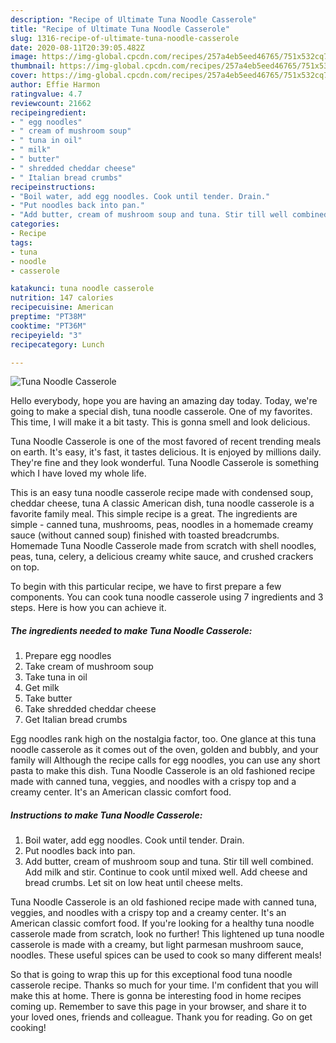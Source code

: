 ```yaml
---
description: "Recipe of Ultimate Tuna Noodle Casserole"
title: "Recipe of Ultimate Tuna Noodle Casserole"
slug: 1316-recipe-of-ultimate-tuna-noodle-casserole
date: 2020-08-11T20:39:05.482Z
image: https://img-global.cpcdn.com/recipes/257a4eb5eed46765/751x532cq70/tuna-noodle-casserole-recipe-main-photo.jpg
thumbnail: https://img-global.cpcdn.com/recipes/257a4eb5eed46765/751x532cq70/tuna-noodle-casserole-recipe-main-photo.jpg
cover: https://img-global.cpcdn.com/recipes/257a4eb5eed46765/751x532cq70/tuna-noodle-casserole-recipe-main-photo.jpg
author: Effie Harmon
ratingvalue: 4.7
reviewcount: 21662
recipeingredient:
- " egg noodles"
- " cream of mushroom soup"
- " tuna in oil"
- " milk"
- " butter"
- " shredded cheddar cheese"
- " Italian bread crumbs"
recipeinstructions:
- "Boil water, add egg noodles. Cook until tender. Drain."
- "Put noodles back into pan."
- "Add butter, cream of mushroom soup and tuna. Stir till well combined. Add milk and stir. Continue to cook until mixed well. Add cheese and bread crumbs. Let sit on low heat until cheese melts."
categories:
- Recipe
tags:
- tuna
- noodle
- casserole

katakunci: tuna noodle casserole 
nutrition: 147 calories
recipecuisine: American
preptime: "PT38M"
cooktime: "PT36M"
recipeyield: "3"
recipecategory: Lunch

---
```



![Tuna Noodle Casserole](https://img-global.cpcdn.com/recipes/257a4eb5eed46765/751x532cq70/tuna-noodle-casserole-recipe-main-photo.jpg)

Hello everybody, hope you are having an amazing day today. Today, we're going to make a special dish, tuna noodle casserole. One of my favorites. This time, I will make it a bit tasty. This is gonna smell and look delicious.

Tuna Noodle Casserole is one of the most favored of recent trending meals on earth. It's easy, it's fast, it tastes delicious. It is enjoyed by millions daily. They're fine and they look wonderful. Tuna Noodle Casserole is something which I have loved my whole life.

This is an easy tuna noodle casserole recipe made with condensed soup, cheddar cheese, tuna A classic American dish, tuna noodle casserole is a favorite family meal. This simple recipe is a great. The ingredients are simple - canned tuna, mushrooms, peas, noodles in a homemade creamy sauce (without canned soup) finished with toasted breadcrumbs. Homemade Tuna Noodle Casserole made from scratch with shell noodles, peas, tuna, celery, a delicious creamy white sauce, and crushed crackers on top.


To begin with this particular recipe, we have to first prepare a few components. You can cook tuna noodle casserole using 7 ingredients and 3 steps. Here is how you can achieve it.

<!--inarticleads1-->

##### The ingredients needed to make Tuna Noodle Casserole:

1. Prepare  egg noodles
1. Take  cream of mushroom soup
1. Take  tuna in oil
1. Get  milk
1. Take  butter
1. Take  shredded cheddar cheese
1. Get  Italian bread crumbs


Egg noodles rank high on the nostalgia factor, too. One glance at this tuna noodle casserole as it comes out of the oven, golden and bubbly, and your family will Although the recipe calls for egg noodles, you can use any short pasta to make this dish. Tuna Noodle Casserole is an old fashioned recipe made with canned tuna, veggies, and noodles with a crispy top and a creamy center. It&#39;s an American classic comfort food. 

<!--inarticleads2-->

##### Instructions to make Tuna Noodle Casserole:

1. Boil water, add egg noodles. Cook until tender. Drain.
1. Put noodles back into pan.
1. Add butter, cream of mushroom soup and tuna. Stir till well combined. Add milk and stir. Continue to cook until mixed well. Add cheese and bread crumbs. Let sit on low heat until cheese melts.


Tuna Noodle Casserole is an old fashioned recipe made with canned tuna, veggies, and noodles with a crispy top and a creamy center. It&#39;s an American classic comfort food. If you&#39;re looking for a healthy tuna noodle casserole made from scratch, look no further! This lightened up tuna noodle casserole is made with a creamy, but light parmesan mushroom sauce, noodles. These useful spices can be used to cook so many different meals! 

So that is going to wrap this up for this exceptional food tuna noodle casserole recipe. Thanks so much for your time. I'm confident that you will make this at home. There is gonna be interesting food in home recipes coming up. Remember to save this page in your browser, and share it to your loved ones, friends and colleague. Thank you for reading. Go on get cooking!
